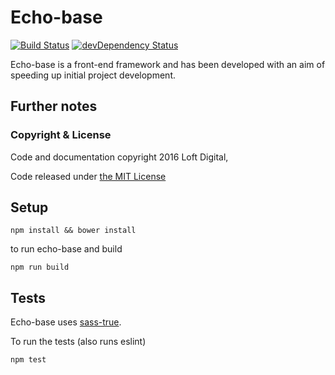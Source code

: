 Echo-base
========

[![Build Status](https://travis-ci.org/loftdigital/echo-base.svg)](https://travis-ci.org/loftdigital/echo-base) [![devDependency Status](https://david-dm.org/loftdigital/echo-base/dev-status.svg)](https://david-dm.org/loftdigital/echo-base#info=devDependencies)

Echo-base is a front-end framework and has been developed with an aim of speeding up initial project development.

## Further notes

### Copyright & License
Code and documentation copyright 2016 Loft Digital,

Code released under [the MIT License](https://github.com/loftdigital/echo-base/blob/master/LICENSE)

## Setup

`npm install && bower install`

to run echo-base and build

`npm run build`

## Tests

Echo-base uses [sass-true](https://github.com/oddbird/true).

To run the tests (also runs eslint)

`npm test`
